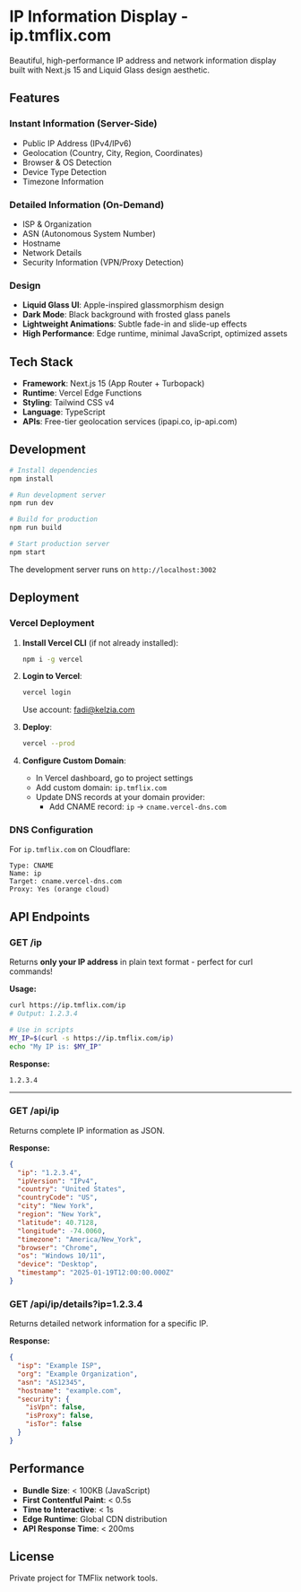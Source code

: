 # IP Information Display - ip.tmflix.com

Beautiful, high-performance IP address and network information display built with Next.js 15 and Liquid Glass design aesthetic.

## Features

### Instant Information (Server-Side)
- Public IP Address (IPv4/IPv6)
- Geolocation (Country, City, Region, Coordinates)
- Browser & OS Detection
- Device Type Detection
- Timezone Information

### Detailed Information (On-Demand)
- ISP & Organization
- ASN (Autonomous System Number)
- Hostname
- Network Details
- Security Information (VPN/Proxy Detection)

### Design
- **Liquid Glass UI**: Apple-inspired glassmorphism design
- **Dark Mode**: Black background with frosted glass panels
- **Lightweight Animations**: Subtle fade-in and slide-up effects
- **High Performance**: Edge runtime, minimal JavaScript, optimized assets

## Tech Stack

- **Framework**: Next.js 15 (App Router + Turbopack)
- **Runtime**: Vercel Edge Functions
- **Styling**: Tailwind CSS v4
- **Language**: TypeScript
- **APIs**: Free-tier geolocation services (ipapi.co, ip-api.com)

## Development

```bash
# Install dependencies
npm install

# Run development server
npm run dev

# Build for production
npm run build

# Start production server
npm start
```

The development server runs on `http://localhost:3002`

## Deployment

### Vercel Deployment

1. **Install Vercel CLI** (if not already installed):
   ```bash
   npm i -g vercel
   ```

2. **Login to Vercel**:
   ```bash
   vercel login
   ```
   Use account: fadi@kelzia.com

3. **Deploy**:
   ```bash
   vercel --prod
   ```

4. **Configure Custom Domain**:
   - In Vercel dashboard, go to project settings
   - Add custom domain: `ip.tmflix.com`
   - Update DNS records at your domain provider:
     - Add CNAME record: `ip` → `cname.vercel-dns.com`

### DNS Configuration

For `ip.tmflix.com` on Cloudflare:
```
Type: CNAME
Name: ip
Target: cname.vercel-dns.com
Proxy: Yes (orange cloud)
```

## API Endpoints

### GET /ip
Returns **only your IP address** in plain text format - perfect for curl commands!

**Usage:**
```bash
curl https://ip.tmflix.com/ip
# Output: 1.2.3.4

# Use in scripts
MY_IP=$(curl -s https://ip.tmflix.com/ip)
echo "My IP is: $MY_IP"
```

**Response:**
```
1.2.3.4
```

---

### GET /api/ip
Returns complete IP information as JSON.

**Response:**
```json
{
  "ip": "1.2.3.4",
  "ipVersion": "IPv4",
  "country": "United States",
  "countryCode": "US",
  "city": "New York",
  "region": "New York",
  "latitude": 40.7128,
  "longitude": -74.0060,
  "timezone": "America/New_York",
  "browser": "Chrome",
  "os": "Windows 10/11",
  "device": "Desktop",
  "timestamp": "2025-01-19T12:00:00.000Z"
}
```

### GET /api/ip/details?ip=1.2.3.4
Returns detailed network information for a specific IP.

**Response:**
```json
{
  "isp": "Example ISP",
  "org": "Example Organization",
  "asn": "AS12345",
  "hostname": "example.com",
  "security": {
    "isVpn": false,
    "isProxy": false,
    "isTor": false
  }
}
```

## Performance

- **Bundle Size**: < 100KB (JavaScript)
- **First Contentful Paint**: < 0.5s
- **Time to Interactive**: < 1s
- **Edge Runtime**: Global CDN distribution
- **API Response Time**: < 200ms

## License

Private project for TMFlix network tools.
